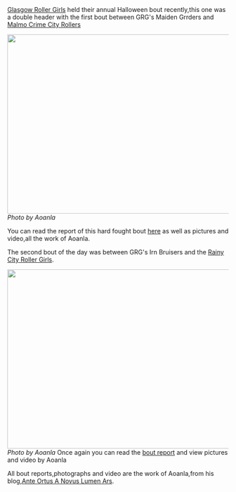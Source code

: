 <html><body><a href="http://glasgowrollergirls.com/blog/">Glasgow Roller Girls</a> held their annual Halloween bout recently,this one was a double header with the first bout between GRG's Maiden Grrders and <a href="http://www.crimecityrollers.com/">Malmo Crime City Rollers</a>

<a href="http://scottishrollerderbyblog.com/2011/11/grgmalmo1.jpg"><img src="http://scottishrollerderbyblog.com/2011/11/grgmalmo1.jpg" alt="" title="SONY DSC" width="614" height="408" class="aligncenter size-full wp-image-463"></a>
<em>Photo by Aoanla</em>

You can read the report of this hard fought bout <a href="http://aoanla.blogspot.com/2011/11/bout-report-grg-maiden-grrders-vs-malmo.html">here</a> as well as pictures and video,all the work of Aoanla.

The second bout of the day was between GRG's Irn Bruisers and the <a href="http://www.rcrg.co.uk/">Rainy City Roller Girls</a>.

<a href="http://scottishrollerderbyblog.com/2011/11/grgrcrg.jpg"><img src="http://scottishrollerderbyblog.com/2011/11/grgrcrg.jpg" alt="" title="grgrcrg" width="614" height="408" class="aligncenter size-full wp-image-460"></a>
<em>Photo by Aoanla</em>
Once again you can read the <a href="http://aoanla.blogspot.com/2011/11/bout-report-grg-irn-bruisers-vs-rainy.html">bout report</a> and view pictures and video by Aoanla

All bout reports,photographs and video are the work of Aoanla,from his blog,<a href="http://aoanla.blogspot.com/">Ante Ortus A Novus Lumen Ars</a>.</body></html>
